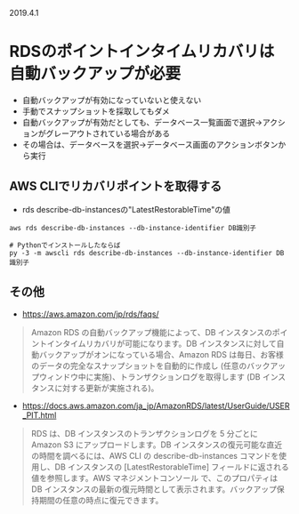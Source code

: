 2019.4.1

# RDSのポイントインタイムリカバリは自動バックアップが必要
- 自動バックアップが有効になっていないと使えない
- 手動でスナップショットを採取してもダメ
- 自動バックアップが有効だとしても、データベース一覧画面で選択→アクションがグレーアウトされている場合がある
- その場合は、データベースを選択→データベース画面のアクションボタンから実行

## AWS CLIでリカバリポイントを取得する
- rds describe-db-instancesの"LatestRestorableTime"の値

```
aws rds describe-db-instances --db-instance-identifier DB識別子

# Pythonでインストールしたならば
py -3 -m awscli rds describe-db-instances --db-instance-identifier DB識別子
```

## その他
- https://aws.amazon.com/jp/rds/faqs/
>Amazon RDS の自動バックアップ機能によって、DB インスタンスのポイントインタイムリカバリが可能になります。DB インスタンスに対して自動バックアップがオンになっている場合、Amazon RDS は毎日、お客様のデータの完全なスナップショットを自動的に作成し (任意のバックアップウィンドウ中に実施)、トランザクションログを取得します (DB インスタンスに対する更新が実施される)。


- https://docs.aws.amazon.com/ja_jp/AmazonRDS/latest/UserGuide/USER_PIT.html
>RDS は、DB インスタンスのトランザクションログを 5 分ごとに Amazon S3 にアップロードします。DB インスタンスの復元可能な直近の時間を調べるには、AWS CLI の describe-db-instances コマンドを使用し、DB インスタンスの [LatestRestorableTime] フィールドに返される値を参照します。AWS マネジメントコンソール で、このプロパティは DB インスタンスの最新の復元時間として表示されます。バックアップ保持期間の任意の時点に復元できます。
